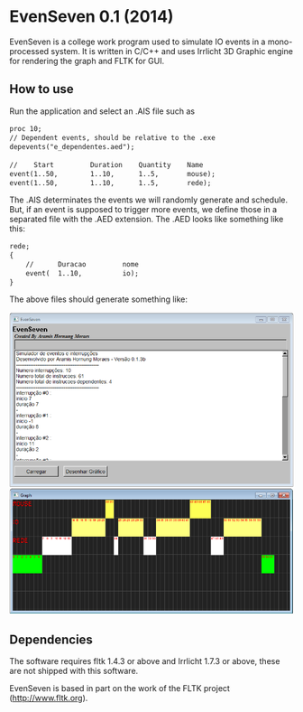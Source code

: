 # EvenSeven 0.1 (2014)
EvenSeven is a college work program used to simulate IO events in a mono-processed system. It is written in C/C++ and uses Irrlicht 3D Graphic engine for rendering the graph and FLTK for GUI.

## How to use
Run the application and select an .AIS file such as
```
proc 10;
// Dependent events, should be relative to the .exe
depevents("e_dependentes.aed");

//	  Start 		Duration	Quantity	Name
event(1..50,		1..10,		1..5,		mouse);
event(1..50,		1..10,		1..5,		rede);
```
The .AIS determinates the events we will randomly generate and schedule. But, if an event is supposed to trigger more events, we define those in a separated file with the .AED extension. The .AED looks like something like this:

```
rede;
{
	// 		Duracao			nome
	event(	1..10,			io);
}
```

The above files should generate something like:

![alt tag](https://github.com/AramisHM/EvenSeven/blob/master/snapshots/snapshot_1.png)


## Dependencies
The software requires fltk 1.4.3 or above and Irrlicht 1.7.3 or above, these are not shipped with this software.

EvenSeven is based in part on the work of the FLTK project (http://www.fltk.org).
